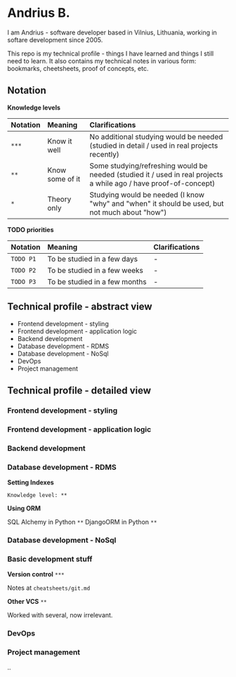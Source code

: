 # Andrius B.

I am Andrius - software developer based in Vilnius, Lithuania, working in softare development since 2005.

This repo is my technical profile - things I have learned and things I still need to learn. It also contains my technical notes in various form: bookmarks, cheetsheets, proof of concepts, etc.

## Notation

**Knowledge levels**

| Notation | Meaning         | Clarifications                                                                                                    |
| :------- | :-------------- | :---------------------------------------------------------------------------------------------------------------- |
| `***`    | Know it well    | No additional studying would be needed (studied in detail / used in real projects recently)                       |
| `**`     | Know some of it | Some studying/refreshing would be needed (studied it / used in real projects a while ago / have proof-of-concept) |
| `*`      | Theory only     | Studying would be needed (I know "why" and "when" it should be used, but not much about "how")                    |

**TODO priorities**

| Notation  | Meaning                       | Clarifications |
| :-------- | :---------------------------- | :------------- |
| `TODO P1` | To be studied in a few days   | -              |
| `TODO P2` | To be studied in a few weeks  | -              |
| `TODO P3` | To be studied in a few months | -              |

## Technical profile - abstract view

- Frontend development - styling
- Frontend development - application logic
- Backend development
- Database development - RDMS
- Database development - NoSql
- DevOps
- Project management

## Technical profile - detailed view

### Frontend development - styling

### Frontend development - application logic

### Backend development

### Database development - RDMS

**Setting Indexes**

`Knowledge level: **`

**Using ORM**

SQL Alchemy in Python `**`
DjangoORM in Python `**`

### Database development - NoSql

### Basic development stuff

**Version control** `***`

Notes at `cheatsheets/git.md`

**Other VCS** `**`

Worked with several, now irrelevant.

### DevOps

### Project management

..
